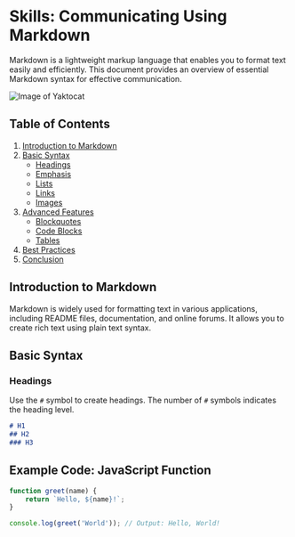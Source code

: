 # Skills: Communicating Using Markdown

Markdown is a lightweight markup language that enables you to format text easily and efficiently. This document provides an overview of essential Markdown syntax for effective communication.

![Image of Yaktocat](https://octodex.github.com/images/yaktocat.png)

## Table of Contents

1. [Introduction to Markdown](#introduction-to-markdown)
2. [Basic Syntax](#basic-syntax)
   - [Headings](#headings)
   - [Emphasis](#emphasis)
   - [Lists](#lists)
   - [Links](#links)
   - [Images](#images)
3. [Advanced Features](#advanced-features)
   - [Blockquotes](#blockquotes)
   - [Code Blocks](#code-blocks)
   - [Tables](#tables)
4. [Best Practices](#best-practices)
5. [Conclusion](#conclusion)

## Introduction to Markdown

Markdown is widely used for formatting text in various applications, including README files, documentation, and online forums. It allows you to create rich text using plain text syntax.

## Basic Syntax

### Headings

Use the `#` symbol to create headings. The number of `#` symbols indicates the heading level.

```markdown
# H1
## H2
### H3
```

## Example Code: JavaScript Function

```javascript
function greet(name) {
    return `Hello, ${name}!`;
}

console.log(greet('World')); // Output: Hello, World!

